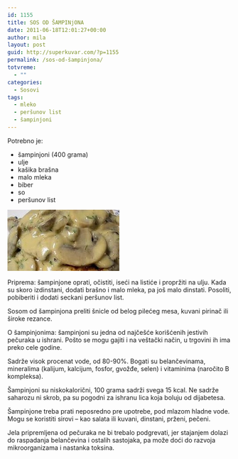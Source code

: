 ```yaml
---
id: 1155
title: SOS OD ŠAMPINjONA
date: 2011-06-18T12:01:27+00:00
author: mila
layout: post
guid: http://superkuvar.com/?p=1155
permalink: /sos-od-šampinjona/
totvreme:
  - ""
categories:
  - Sosovi
tags:
  - mleko
  - peršunov list
  - šampinjoni
---
```

Potrebno je:

  * šampinjoni (400 grama)
  * ulje
  * kašika brašna
  * malo mleka
  * biber
  * so
  * peršunov list

<img class="alignnone size-full wp-image-1156" title="sosodpecuraka" src="/wp-content/uploads/2011/06/sosodpecuraka-e1308398375121.jpg" alt="" width="252" height="138" /> 

Priprema: šampinjone oprati, očistiti, iseći na listiće i propržiti na ulju. Kada su skoro izdinstani, dodati brašno i malo mleka, pa još malo dinstati. Posoliti, pobiberiti i dodati seckani peršunov list.

Sosom od šampinjona preliti šnicle od belog pilećeg mesa, kuvani pirinač ili široke rezance.

O šampinjonima: šampinjoni su jedna od najčešće korišćenih jestivih pečuraka u ishrani. Pošto se mogu gajiti i na veštački način, u trgovini ih ima preko cele godine.

Sadrže visok procenat vode, od 80-90%. Bogati su belančevinama, mineralima (kalijum, kalcijum, fosfor, gvožđe, selen) i vitaminima (naročito B kompleksa).

Šampinjoni su niskokalorični, 100 grama sadrži svega 15 kcal. Ne sadrže saharozu ni skrob, pa su pogodni za ishranu lica koja boluju od dijabetesa.

Šampinjone treba prati neposredno pre upotrebe, pod mlazom hladne vode. Mogu se koristiti sirovi &#8211; kao salata ili kuvani, dinstani, prženi, pečeni.

Jela pripremljena od pečuraka ne bi trebalo podgrevati, jer stajanjem dolazi do raspadanja belančevina i ostalih sastojaka, pa može doći do razvoja mikroorganizama i nastanka toksina.